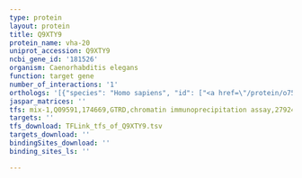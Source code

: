```yaml
---
type: protein
layout: protein
title: Q9XTY9
protein_name: vha-20
uniprot_accession: Q9XTY9
ncbi_gene_id: '181526'
organism: Caenorhabditis elegans
function: target gene
number_of_interactions: '1'
orthologs: '[{"species": "Homo sapiens", "id": ["<a href=\"/protein/o75787\">O75787</a>"]}, {"species": "Mus musculus", "id": ["<a href=\"/protein/q9cyn9\">Q9CYN9</a>"]}, {"species": "Rattus norvegicus", "id": ["<a href=\"/protein/q6axs4\">Q6AXS4</a>"]}, {"species": "Danio rerio", "id": ["F1QIH1"]}]'
jaspar_matrices: ''
tfs: mix-1,Q09591,174669,GTRD,chromatin immunoprecipitation assay,27924024%5Buid%5D,No
targets: ''
tfs_download: TFLink_tfs_of_Q9XTY9.tsv
targets_download: ''
bindingSites_download: ''
binding_sites_ls: ''

---
```

